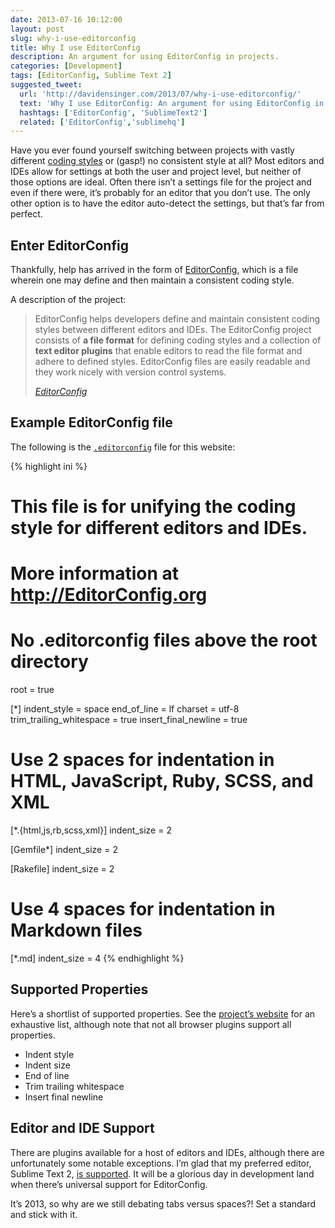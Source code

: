```yaml
---
date: 2013-07-16 10:12:00
layout: post
slug: why-i-use-editorconfig
title: Why I use EditorConfig
description: An argument for using EditorConfig in projects.
categories: [Development]
tags: [EditorConfig, Sublime Text 2]
suggested_tweet:
  url: 'http://davidensinger.com/2013/07/why-i-use-editorconfig/'
  text: 'Why I use EditorConfig: An argument for using EditorConfig in projects by @DavidEnsinger'
  hashtags: ['EditorConfig', 'SublimeText2']
  related: ['EditorConfig','sublimehq']
---
```


Have you ever found yourself switching between projects with vastly different [coding styles](http://en.wikipedia.org/wiki/Programming_style) or (gasp!) no consistent style at all? Most editors and IDEs allow for settings at both the user and project level, but neither of those options are ideal. Often there isn’t a settings file for the project and even if there were, it’s probably for an editor that you don’t use. The only other option is to have the editor auto-detect the settings, but that’s far from perfect.

## Enter EditorConfig
Thankfully, help has arrived in the form of [EditorConfig](http://editorconfig.org/), which is a file wherein one may define and then maintain a consistent coding style.

A description of the project:

> EditorConfig helps developers define and maintain consistent coding styles between different editors and IDEs. The EditorConfig project consists of **a file format** for defining coding styles and a collection of **text editor plugins** that enable editors to read the file format and adhere to defined styles. EditorConfig files are easily readable and they work nicely with version control systems.
>
> <cite>[EditorConfig](http://editorconfig.org/#overview)</cite>

## Example EditorConfig file
The following is the [`.editorconfig`](https://github.com/davidensinger/davidensinger.github.io/blob/source/.editorconfig) file for this website:

{% highlight ini %}
# This file is for unifying the coding style for different editors and IDEs.
# More information at http://EditorConfig.org

# No .editorconfig files above the root directory
root = true

[*]
indent_style = space
end_of_line = lf
charset = utf-8
trim_trailing_whitespace = true
insert_final_newline = true

# Use 2 spaces for indentation in HTML, JavaScript, Ruby, SCSS, and XML

[*.{html,js,rb,scss,xml}]
indent_size = 2

[Gemfile*]
indent_size = 2

[Rakefile]
indent_size = 2

# Use 4 spaces for indentation in Markdown files

[*.md]
indent_size = 4
{% endhighlight %}

## Supported Properties
Here’s a shortlist of supported properties. See the [project’s website](http://editorconfig.org/#supported-properties) for an exhaustive list, although note that not all browser plugins support all properties.

- Indent style
- Indent size
- End of line
- Trim trailing whitespace
- Insert final newline

## Editor and IDE Support
There are plugins available for a host of editors and IDEs, although there are unfortunately some notable exceptions. I’m glad that my preferred editor, Sublime Text 2, [is supported](https://github.com/sindresorhus/editorconfig-sublime). It will be a glorious day in development land when there’s universal support for EditorConfig.

It’s 2013, so why are we still debating tabs versus spaces?! Set a standard and stick with it.
